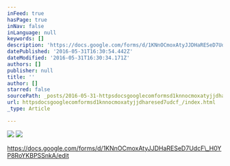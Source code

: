 ```yaml
---
inFeed: true
hasPage: true
inNav: false
inLanguage: null
keywords: []
description: 'https://docs.google.com/forms/d/1KNnOCmoxAtyJJDHaRESeD7UdcF_H0YP8RoYKBPSSnkA/edit'
datePublished: '2016-05-31T16:30:54.442Z'
dateModified: '2016-05-31T16:30:34.171Z'
authors: []
publisher: null
title: ''
author: []
starred: false
sourcePath: _posts/2016-05-31-httpsdocsgooglecomformsd1knnocmoxatyjjdharesed7udcf_.md
url: httpsdocsgooglecomformsd1knnocmoxatyjjdharesed7udcf_/index.html
_type: Article

---
```

![](https://the-grid-user-content.s3-us-west-2.amazonaws.com/16a0fdd2-1622-4698-b0e2-98ef50547dfb.jpg)
![](https://the-grid-user-content.s3-us-west-2.amazonaws.com/be2b50a6-7bf3-49a5-8754-534153e78486.jpg)

https://docs.google.com/forms/d/1KNnOCmoxAtyJJDHaRESeD7UdcF\_H0YP8RoYKBPSSnkA/edit